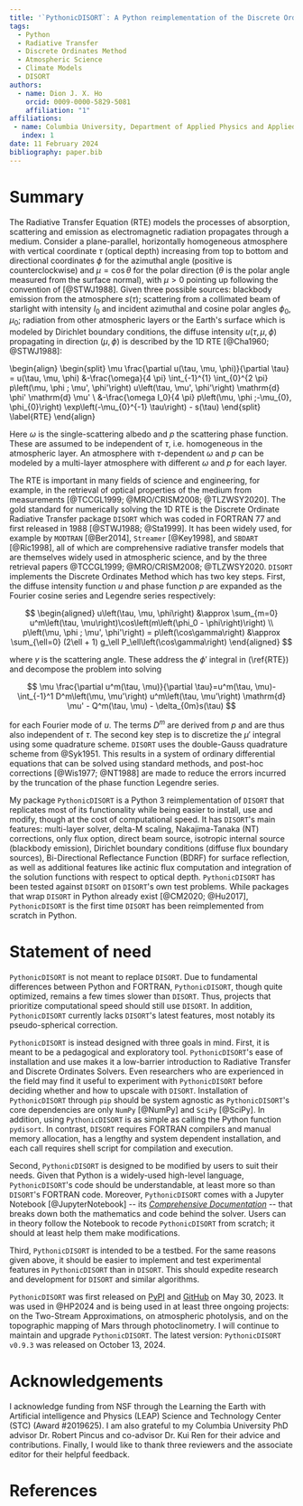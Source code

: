 ```yaml
---
title: '`PythonicDISORT`: A Python reimplementation of the Discrete Ordinate Radiative Transfer package `DISORT`'
tags:
  - Python
  - Radiative Transfer
  - Discrete Ordinates Method
  - Atmospheric Science
  - Climate Models
  - DISORT
authors:
  - name: Dion J. X. Ho
    orcid: 0009-0000-5829-5081
    affiliation: "1"
affiliations:
 - name: Columbia University, Department of Applied Physics and Applied Mathematics, USA
   index: 1
date: 11 February 2024
bibliography: paper.bib
---
```


<!---
title: 'Gala: A Python package for galactic dynamics'
tags:
  - Python
  - astronomy
  - dynamics
  - galactic dynamics
  - milky way
authors:
  - name: Adrian M. Price-Whelan
    orcid: 0000-0000-0000-0000
    equal-contrib: true
    affiliation: "1, 2" # (Multiple affiliations must be quoted)
  - name: Author Without ORCID
    equal-contrib: true # (This is how you can denote equal contributions between multiple authors)
    affiliation: 2
  - name: Author with no affiliation
    corresponding: true # (This is how to denote the corresponding author)
    affiliation: 3
  - given-names: Ludwig
    dropping-particle: van
    surname: Beethoven
    affiliation: 3
affiliations:
 - name: Lyman Spitzer, Jr. Fellow, Princeton University, USA
   index: 1
 - name: Institution Name, Country
   index: 2
 - name: Independent Researcher, Country
   index: 3
date: 13 August 2017
bibliography: paper.bib

# Optional fields if submitting to a AAS journal too, see this blog post:
# https://blog.joss.theoj.org/2018/12/a-new-collaboration-with-aas-publishing
aas-doi: 10.3847/xxxxx <- update this with the DOI from AAS once you know it.
aas-journal: Astrophysical Journal <- The name of the AAS journal.
--->

# Summary
<!---
The Radiative Transfer Equation (RTE) models the processes of absorption, scattering and emission 
as electromagnetic radiation propagates through a medium. I address the 1D RTE (\ref{RTE}) 
in a plane-parallel atmosphere and consider three sources: 
blackbody emission from the atmosphere $s(\tau)$, scattering from sunlight
$\frac{\omega I_0}{4 \pi} p\left(\mu, \phi ;-\mu_{0}, \phi_{0}\right) \exp\left(-\mu_{0}^{-1} \tau\right)$,
and incoming radiation from other atmospheric layers or the Earth's surface modeled by
Dirichlet boundary conditions.
--->

The Radiative Transfer Equation (RTE) models the processes of absorption, scattering and emission 
as electromagnetic radiation propagates through a medium. 
Consider a plane-parallel, horizontally homogeneous atmosphere with vertical coordinate 
$\tau$ (optical depth) increasing from top to bottom and directional coordinates $\phi$ for the azimuthal angle (positive is counterclockwise) 
and $\mu=\cos\theta$ for the polar direction ($\theta$ is the polar angle measured from the surface normal), 
with $\mu > 0$ pointing up following the convention of [@STWJ1988].
Given three possible sources: 
blackbody emission from the atmosphere $s(\tau)$; 
scattering from a collimated beam of starlight with intensity $I_0$ and incident azimuthal and cosine polar angles $\phi_0, \mu_0$;
radiation from other atmospheric layers or the Earth's surface which is modeled by Dirichlet boundary conditions,
the diffuse intensity $u(\tau, \mu, \phi)$ propagating in direction $(\mu, \phi)$ 
is described by the 1D RTE [@Cha1960; @STWJ1988]:

\begin{align}
\begin{split}
\mu \frac{\partial u(\tau, \mu, \phi)}{\partial \tau} = u(\tau, \mu, \phi) &-\frac{\omega}{4 \pi} \int_{-1}^{1} \int_{0}^{2 \pi} p\left(\mu, \phi ; \mu', \phi'\right) u\left(\tau, \mu', \phi'\right) \mathrm{d} \phi' \mathrm{d} \mu' \\
&-\frac{\omega I_0}{4 \pi} p\left(\mu, \phi ;-\mu_{0}, \phi_{0}\right) \exp\left(-\mu_{0}^{-1} \tau\right) - s(\tau)
\end{split} \label{RTE}
\end{align}

Here $\omega$ is the single-scattering albedo and $p$ the scattering phase function.
These are assumed to be independent of $\tau$, i.e. homogeneous in the atmospheric layer.
An atmosphere with $\tau$-dependent $\omega$ and $p$ can be modeled by 
a multi-layer atmosphere with different $\omega$ and $p$ for each layer.

The RTE is important in many fields of science and engineering,
for example, in the retrieval of optical properties of the medium from measurements [@TCCGL1999; @MRO/CRISM2008; @TLZWSY2020].
The gold standard for numerically solving the 1D RTE is the Discrete Ordinate Radiative Transfer 
package `DISORT` which was coded in FORTRAN 77 and first released in 1988 [@STWJ1988; @Sta1999].
It has been widely used, for example by `MODTRAN` [@Ber2014], `Streamer` [@Key1998], and `SBDART` [@Ric1998],
all of which are comprehensive radiative transfer models that are themselves widely used in atmospheric science,
and by the three retrieval papers @TCCGL1999; @MRO/CRISM2008; @TLZWSY2020.
`DISORT` implements the Discrete Ordinates Method which has two key steps.
First, the diffuse intensity function $u$ and phase function $p$ are expanded as the Fourier cosine series and Legendre series respectively:

$$
\begin{aligned}
u\left(\tau, \mu, \phi\right) &\approx \sum_{m=0} u^m\left(\tau, \mu\right)\cos\left(m\left(\phi_0 - \phi\right)\right) \\
p\left(\mu, \phi ; \mu', \phi'\right) = p\left(\cos\gamma\right) &\approx \sum_{\ell=0} (2\ell + 1) g_\ell P_\ell\left(\cos\gamma\right)
\end{aligned}
$$

where $\gamma$ is the scattering angle.
These address the $\phi'$ integral in (\ref{RTE}) and decompose the problem into solving

$$
\mu \frac{\partial u^m(\tau, \mu)}{\partial \tau}=u^m(\tau, \mu)-\int_{-1}^1 D^m\left(\mu, \mu'\right) u^m\left(\tau, \mu'\right) \mathrm{d} \mu' - Q^m(\tau, \mu) - \delta_{0m}s(\tau)
$$

for each Fourier mode of $u$. The terms $D^m$ are derived from $p$ 
and are thus also independent of $\tau$. The second key step is to discretize the 
$\mu'$ integral using some quadrature scheme. `DISORT` 
uses the double-Gauss quadrature scheme from @Syk1951. 
This results in a system of ordinary differential equations that can be solved using standard methods,
and post-hoc corrections [@Wis1977; @NT1988] are made to reduce the errors incurred by the truncation of the phase function Legendre series.

My package `PythonicDISORT` is a Python 3 reimplementation of `DISORT` that replicates 
most of its functionality while being easier to install, use and modify, 
though at the cost of computational speed. It has `DISORT`'s main features: 
multi-layer solver, delta-M scaling, Nakajima-Tanaka (NT) corrections, only flux option, 
direct beam source, isotropic internal source (blackbody emission), Dirichlet boundary conditions 
(diffuse flux boundary sources), Bi-Directional Reflectance Function (BDRF)
for surface reflection, as well as additional features like actinic flux computation 
and integration of the solution functions with respect to optical depth.
`PythonicDISORT` has been tested against `DISORT` on `DISORT`'s own test problems. While packages 
that wrap `DISORT` in Python already exist [@CM2020; @Hu2017],
`PythonicDISORT` is the first time `DISORT`
has been reimplemented from scratch in Python.

# Statement of need

`PythonicDISORT` is not meant to replace `DISORT`. Due to fundamental 
differences between Python and FORTRAN, `PythonicDISORT`, though quite optimized,
remains a few times slower than `DISORT`. Thus, projects that
prioritize computational speed should still use `DISORT`.
In addition, `PythonicDISORT` currently lacks `DISORT`'s latest features, 
most notably its pseudo-spherical correction.

`PythonicDISORT` is instead designed with three goals in mind.
First, it is meant to be a pedagogical and exploratory tool. 
`PythonicDISORT`'s ease of installation and use makes it a low-barrier 
introduction to Radiative Transfer and Discrete Ordinates Solvers. 
Even researchers who are experienced in the field may find it useful to experiment 
with `PythonicDISORT` before deciding whether and how to upscale with `DISORT`.
Installation of `PythonicDISORT` through `pip` should be system agnostic
as `PythonicDISORT`'s core dependencies are only `NumPy` [@NumPy] and `SciPy` [@SciPy].
In addition, using `PythonicDISORT` is as simple as calling the Python function `pydisort`. In contrast,
`DISORT` requires FORTRAN compilers and manual memory allocation, has a lengthy and system dependent
installation, and each call requires shell script for compilation and execution.

Second, `PythonicDISORT` is designed to be modified by users to suit their needs.
Given that Python is a widely-used high-level language, `PythonicDISORT`'s 
code should be understandable, at least more so than `DISORT`'s FORTRAN code. 
Moreover, `PythonicDISORT` comes with a Jupyter Notebook [@JupyterNotebook] -- 
its [*Comprehensive Documentation*](https://pythonic-disort.readthedocs.io/en/latest/Pythonic-DISORT.html) --
that breaks down both the mathematics and code behind the solver. 
Users can in theory follow the Notebook to recode `PythonicDISORT` from scratch; 
it should at least help them make modifications.

Third, `PythonicDISORT` is intended to be a testbed.
For the same reasons given above, it should be easier 
to implement and test experimental features in `PythonicDISORT` than in `DISORT`.
This should expedite research and development for `DISORT` and similar algorithms.

`PythonicDISORT` was first released on [PyPI](https://pypi.org/project/PythonicDISORT/) 
and [GitHub](https://github.com/LDEO-CREW/Pythonic-DISORT) on May 30, 2023.
It was used in @HP2024 and is being used in at least three ongoing projects: 
on the Two-Stream Approximations, on atmospheric photolysis, 
and on the topographic mapping of Mars through photoclinometry.
I will continue to maintain and upgrade `PythonicDISORT`. The latest version: 
`PythonicDISORT v0.9.3` was released on October 13, 2024.

# Acknowledgements

I acknowledge funding from NSF through the Learning the Earth with Artificial intelligence and Physics (LEAP) 
Science and Technology Center (STC) (Award #2019625). I am also grateful to my Columbia University PhD advisor 
Dr. Robert Pincus and co-advisor Dr. Kui Ren for their advice and contributions. Finally, I would like to thank three reviewers and the
associate editor for their helpful feedback.

# References